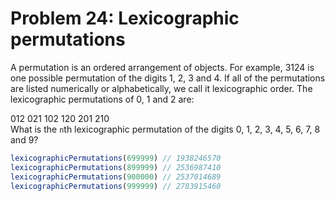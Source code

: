 # Problem 24: Lexicographic permutations

A permutation is an ordered arrangement of objects. For example, 3124 is one possible permutation of the digits 1, 2, 3 and 4. If all of the permutations are listed numerically or alphabetically, we call it lexicographic order. The lexicographic permutations of 0, 1 and 2 are:

012   021   102   120   201   210 <br>
What is the `n`th lexicographic permutation of the digits 0, 1, 2, 3, 4, 5, 6, 7, 8 and 9?

```javascript
lexicographicPermutations(699999) // 1938246570
lexicographicPermutations(899999) // 2536987410
lexicographicPermutations(900000) // 2537014689
lexicographicPermutations(999999) // 2783915460
```